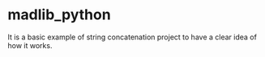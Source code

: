 ﻿# madlib_python
It is a basic example of string concatenation project to have a clear idea of how it works. 
